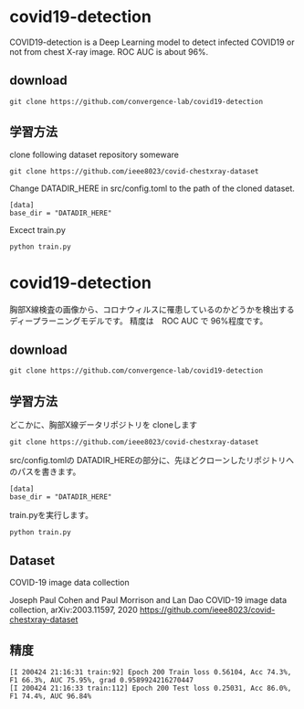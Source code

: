 # covid19-detection

COVID19-detection is a Deep Learning model to detect infected COVID19 or not from chest X-ray image. ROC AUC is about 96%.

## download 

```
git clone https://github.com/convergence-lab/covid19-detection
```

## 学習方法

clone following dataset repository someware 
```
git clone https://github.com/ieee8023/covid-chestxray-dataset
```

Change  DATADIR_HERE in src/config.toml to the path of the cloned dataset.
```
[data]
base_dir = "DATADIR_HERE"
```

Excect train.py

```
python train.py
```



# covid19-detection

胸部X線検査の画像から、コロナウィルスに罹患しているのかどうかを検出するディープラーニングモデルです。
精度は　ROC AUC で 96%程度です。

## download 

```
git clone https://github.com/convergence-lab/covid19-detection
```

## 学習方法

どこかに、胸部X線データリポジトリを cloneします
```
git clone https://github.com/ieee8023/covid-chestxray-dataset
```

src/config.tomlの DATADIR_HEREの部分に、先ほどクローンしたリポジトリへのパスを書きます。
```
[data]
base_dir = "DATADIR_HERE"
```

train.pyを実行します。

```
python train.py
```


## Dataset

COVID-19 image data collection

Joseph Paul Cohen and Paul Morrison and Lan Dao
COVID-19 image data collection, arXiv:2003.11597, 2020
https://github.com/ieee8023/covid-chestxray-dataset


## 精度

```
[I 200424 21:16:31 train:92] Epoch 200 Train loss 0.56104, Acc 74.3%, F1 66.3%, AUC 75.95%, grad 0.9589924216270447
[I 200424 21:16:33 train:112] Epoch 200 Test loss 0.25031, Acc 86.0%, F1 74.4%, AUC 96.84%
```
